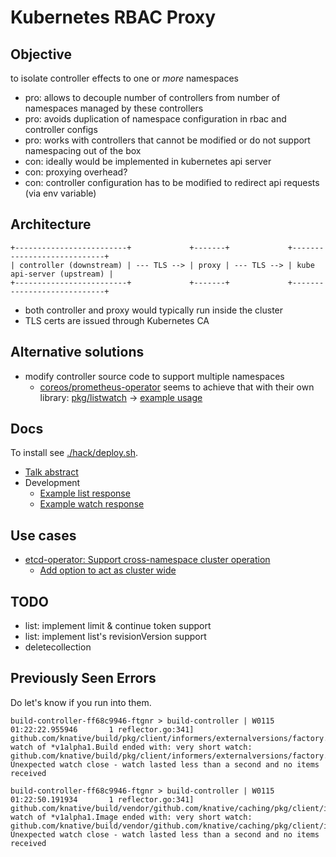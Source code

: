 # Kubernetes RBAC Proxy

## Objective

to isolate controller effects to one or *more* namespaces

- pro: allows to decouple number of controllers from number of namespaces managed by these controllers
- pro: avoids duplication of namespace configuration in rbac and controller configs
- pro: works with controllers that cannot be modified or do not support namespacing out of the box
- con: ideally would be implemented in kubernetes api server
- con: proxying overhead?
- con: controller configuration has to be modified to redirect api requests (via env variable)

## Architecture

```
+-------------------------+             +-------+             +----------------------------+
| controller (downstream) | --- TLS --> | proxy | --- TLS --> | kube api-server (upstream) |
+-------------------------+             +-------+             +----------------------------+
```

- both controller and proxy would typically run inside the cluster
- TLS certs are issued through Kubernetes CA

## Alternative solutions

- modify controller source code to support multiple namespaces
  - [coreos/prometheus-operator](https://github.com/coreos/prometheus-operator) seems to achieve that with their own library: [pkg/listwatch](https://github.com/coreos/prometheus-operator/tree/f08c5ac5e9e74890db5035e7ea26a365edc2bff7/pkg/listwatch) -> [example usage](https://github.com/coreos/prometheus-operator/blob/f08c5ac5e9e74890db5035e7ea26a365edc2bff7/pkg/prometheus/operator.go#L209-L219)

## Docs

To install see [./hack/deploy.sh](./hack/deploy.sh).

- [Talk abstract](docs/talk-abstract.md)
- Development
  - [Example list response](docs/example-list-resp.md)
  - [Example watch response](docs/example-watch-resp.md)

## Use cases

- [etcd-operator: Support cross-namespace cluster operation](https://github.com/coreos/etcd-operator/issues/859)
  - [Add option to act as cluster wide](https://github.com/coreos/etcd-operator/pull/1777)

## TODO

- list: implement limit & continue token support
- list: implement list's revisionVersion support
- deletecollection

## Previously Seen Errors

Do let's know if you run into them.

```
build-controller-ff68c9946-ftgnr > build-controller | W0115 01:22:22.955946       1 reflector.go:341] github.com/knative/build/pkg/client/informers/externalversions/factory.go:114: watch of *v1alpha1.Build ended with: very short watch: github.com/knative/build/pkg/client/informers/externalversions/factory.go:114: Unexpected watch close - watch lasted less than a second and no items received

build-controller-ff68c9946-ftgnr > build-controller | W0115 01:22:50.191934       1 reflector.go:341] github.com/knative/build/vendor/github.com/knative/caching/pkg/client/informers/externalversions/factory.go:117: watch of *v1alpha1.Image ended with: very short watch: github.com/knative/build/vendor/github.com/knative/caching/pkg/client/informers/externalversions/factory.go:117: Unexpected watch close - watch lasted less than a second and no items received
```
